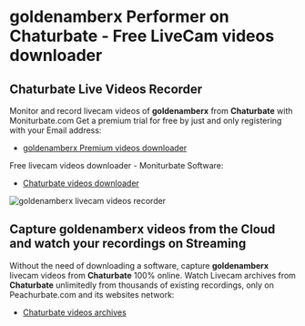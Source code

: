 # goldenamberx Performer on Chaturbate - Free LiveCam videos downloader

## Chaturbate Live Videos Recorder

Monitor and record livecam videos of **goldenamberx** from **Chaturbate** with Moniturbate.com
Get a premium trial for free by just and only registering with your Email address:
* [goldenamberx Premium videos downloader](https://moniturbate.com/request-demo-licence-key.html)

Free livecam videos downloader - Moniturbate Software:
* [Chaturbate videos downloader](https://moniturbate.com/moniturbate-download-software.html)

![goldenamberx livecam videos recorder](https://peachurnet.com/templates/moniturbate-software.png)


## Capture goldenamberx videos from the Cloud and watch your recordings on Streaming

Without the need of downloading a software, capture **goldenamberx** livecam videos from **Chaturbate** 100% online.
Watch Livecam archives from **Chaturbate** unlimitedly from thousands of existing recordings, only on Peachurbate.com and its websites network:
* [Chaturbate videos archives](https://peachurnet.com/)